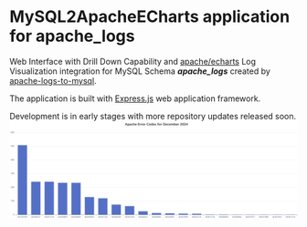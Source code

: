 # MySQL2ApacheECharts application for apache_logs
Web Interface with Drill Down Capability and [apache/echarts](https://github.com/apache/echarts) Log Visualization integration 
for MySQL Schema ***apache_logs*** created by [apache-logs-to-mysql](https://github.com/willthefarmer/apache-logs-to-mysql).

The application is built with [Express.js](https://github.com/expressjs/express) web application framework. 

Development is in early stages with more repository updates released soon.
![Apache Codes Bar Chart](./assets/apache_codes_bar_chart.png)
